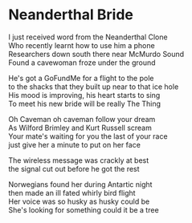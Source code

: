 # Neanderthal Bride

I just received word from the Neanderthal Clone  
Who recently learnt how to use him a phone  
Researchers down south there near McMurdo Sound  
Found a cavewoman froze under the ground  

He's got a GoFundMe for a flight to the pole  
to the shacks that they built up near to that ice hole  
His mood is improving, his heart starts to sing  
To meet his new bride will be really The Thing  

Oh Caveman oh caveman follow your dream  
As Wilford Brimley and Kurt Russell scream  
Your mate's waiting for you the last of your race  
just give her a minute to put on her face  

The wireless message was crackly at best  
the signal cut out before he got the rest  


Norwegians found her during Antartic night  
then made an ill fated whirly bird flight  
Her voice was so husky as husky could be  
She's looking for something could it be a tree  











